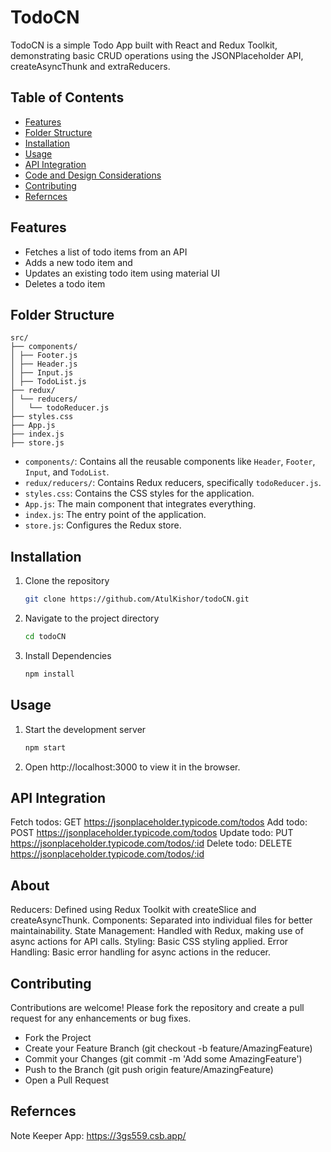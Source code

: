 # TodoCN

TodoCN is a simple Todo App built with React and Redux Toolkit, demonstrating basic CRUD operations using the JSONPlaceholder API, createAsyncThunk and extraReducers.

## Table of Contents

- [Features](#features)
- [Folder Structure](#folder-structure)
- [Installation](#installation)
- [Usage](#usage)
- [API Integration](#api-integration)
- [Code and Design Considerations](#code-and-design-considerations)
- [Contributing](#contributing)
- [Refernces](#refernces)


## Features

- Fetches a list of todo items from an API
- Adds a new todo item and
- Updates an existing todo item using material UI
- Deletes a todo item

## Folder Structure

    src/
    ├── components/
    │ ├── Footer.js
    │ ├── Header.js
    │ ├── Input.js
    │ ├── TodoList.js
    ├── redux/
    │ └── reducers/
    │   └── todoReducer.js
    ├── styles.css
    ├── App.js
    ├── index.js
    ├── store.js


- `components/`: Contains all the reusable components like `Header`, `Footer`, `Input`, and `TodoList`.
- `redux/reducers/`: Contains Redux reducers, specifically `todoReducer.js`.
- `styles.css`: Contains the CSS styles for the application.
- `App.js`: The main component that integrates everything.
- `index.js`: The entry point of the application.
- `store.js`: Configures the Redux store.

## Installation

1. Clone the repository
   ```sh
   git clone https://github.com/AtulKishor/todoCN.git
2. Navigate to the project directory
   ```sh
   cd todoCN
3. Install Dependencies
   ```sh
   npm install

## Usage
1. Start the development server
   ```sh
   npm start
2. Open http://localhost:3000 to view it in the browser.

## API Integration

Fetch todos: GET https://jsonplaceholder.typicode.com/todos
Add todo: POST https://jsonplaceholder.typicode.com/todos
Update todo: PUT https://jsonplaceholder.typicode.com/todos/:id
Delete todo: DELETE https://jsonplaceholder.typicode.com/todos/:id

## About

Reducers: Defined using Redux Toolkit with createSlice and createAsyncThunk.
Components: Separated into individual files for better maintainability.
State Management: Handled with Redux, making use of async actions for API calls.
Styling: Basic CSS styling applied.
Error Handling: Basic error handling for async actions in the reducer.

## Contributing

Contributions are welcome! Please fork the repository and create a pull request for any enhancements or bug fixes.

 - Fork the Project
 - Create your Feature Branch (git checkout -b feature/AmazingFeature)
 - Commit your Changes (git commit -m 'Add some AmazingFeature')
 - Push to the Branch (git push origin feature/AmazingFeature)
 - Open a Pull Request

## Refernces
Note Keeper App: https://3gs559.csb.app/
